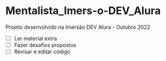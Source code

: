 # Mentalista_Imers-o-DEV_Alura
Projeto desenvolvido na Imersão DEV Alura - Outubro 2022

- [ ] Ler material extra
- [ ] Fazer desafios propostos
- [ ] Revisar e editar código
